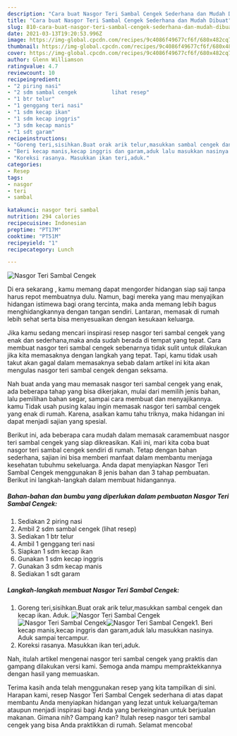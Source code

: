 ```yaml
---
description: "Cara buat Nasgor Teri Sambal Cengek Sederhana dan Mudah Dibuat"
title: "Cara buat Nasgor Teri Sambal Cengek Sederhana dan Mudah Dibuat"
slug: 810-cara-buat-nasgor-teri-sambal-cengek-sederhana-dan-mudah-dibuat
date: 2021-03-13T19:20:53.996Z
image: https://img-global.cpcdn.com/recipes/9c4086f49677cf6f/680x482cq70/nasgor-teri-sambal-cengek-foto-resep-utama.jpg
thumbnail: https://img-global.cpcdn.com/recipes/9c4086f49677cf6f/680x482cq70/nasgor-teri-sambal-cengek-foto-resep-utama.jpg
cover: https://img-global.cpcdn.com/recipes/9c4086f49677cf6f/680x482cq70/nasgor-teri-sambal-cengek-foto-resep-utama.jpg
author: Glenn Williamson
ratingvalue: 4.7
reviewcount: 10
recipeingredient:
- "2 piring nasi"
- "2 sdm sambal cengek           lihat resep"
- "1 btr telur"
- "1 genggang teri nasi"
- "1 sdm kecap ikan"
- "1 sdm kecap inggris"
- "3 sdm kecap manis"
- "1 sdt garam"
recipeinstructions:
- "Goreng teri,sisihkan.Buat orak arik telur,masukkan sambal cengek dan kecap ikan. Aduk."
- "Beri kecap manis,kecap inggris dan garam,aduk lalu masukkan nasinya. Aduk sampai tercampur."
- "Koreksi rasanya. Masukkan ikan teri,aduk."
categories:
- Resep
tags:
- nasgor
- teri
- sambal

katakunci: nasgor teri sambal 
nutrition: 294 calories
recipecuisine: Indonesian
preptime: "PT17M"
cooktime: "PT51M"
recipeyield: "1"
recipecategory: Lunch

---
```



![Nasgor Teri Sambal Cengek](https://img-global.cpcdn.com/recipes/9c4086f49677cf6f/680x482cq70/nasgor-teri-sambal-cengek-foto-resep-utama.jpg)

Di era  sekarang , kamu memang dapat mengorder hidangan siap saji tanpa harus repot membuatnya dulu. Namun, bagi mereka yang mau menyajikan hidangan istimewa bagi orang tercinta, maka anda memang lebih bagus menghidangkannya dengan tangan sendiri. Lantaran, memasak di rumah lebih sehat serta bisa menyesuaikan dengan kesukaan keluarga.

Jika kamu sedang mencari inspirasi resep nasgor teri sambal cengek yang enak dan sederhana,maka anda sudah berada di tempat yang tepat. Cara membuat nasgor teri sambal cengek  sebenarnya tidak sulit untuk dilakukan jika kita memasaknya dengan langkah yang tepat. Tapi, kamu tidak usah takut akan gagal dalam memasaknya 
sebab dalam artikel ini kita akan mengulas nasgor teri sambal cengek dengan seksama.  



Nah buat anda yang mau memasak nasgor teri sambal cengek yang enak, ada beberapa tahap yang bisa dikerjakan, mulai dari memilih jenis bahan, lalu pemilihan bahan segar, sampai cara membuat dan menyajikannya. kamu Tidak usah pusing kalau ingin memasak nasgor teri sambal cengek yang enak di rumah. Karena, asalkan kamu  tahu triknya, maka hidangan ini dapat menjadi sajian yang spesial.

Berikut ini, ada beberapa cara mudah dalam memasak caramembuat nasgor teri sambal cengek yang siap dikreasikan. Kali ini, mari kita coba buat nasgor teri sambal cengek sendiri di rumah. Tetap dengan bahan sederhana, sajian ini bisa memberi manfaat dalam membantu menjaga kesehatan tubuhmu sekeluarga. Anda dapat menyiapkan Nasgor Teri Sambal Cengek menggunakan 8 jenis bahan dan 3 tahap pembuatan. Berikut ini langkah-langkah dalam membuat hidangannya.

<!--inarticleads1-->

##### Bahan-bahan dan bumbu yang diperlukan dalam pembuatan Nasgor Teri Sambal Cengek:

1. Sediakan 2 piring nasi
1. Ambil 2 sdm sambal cengek           (lihat resep)
1. Sediakan 1 btr telur
1. Ambil 1 genggang teri nasi
1. Siapkan 1 sdm kecap ikan
1. Gunakan 1 sdm kecap inggris
1. Gunakan 3 sdm kecap manis
1. Sediakan 1 sdt garam




<!--inarticleads2-->

##### Langkah-langkah membuat Nasgor Teri Sambal Cengek:

1. Goreng teri,sisihkan.Buat orak arik telur,masukkan sambal cengek dan kecap ikan. Aduk.
<img src="https://img-global.cpcdn.com/steps/378a0e93215f6672/160x128cq70/nasgor-teri-sambal-cengek-langkah-memasak-1-foto.jpg" alt="Nasgor Teri Sambal Cengek"><img src="https://img-global.cpcdn.com/steps/eed7f8d63dc6ec0f/160x128cq70/nasgor-teri-sambal-cengek-langkah-memasak-1-foto.jpg" alt="Nasgor Teri Sambal Cengek"><img src="https://img-global.cpcdn.com/steps/ed60d68358a4fff0/160x128cq70/nasgor-teri-sambal-cengek-langkah-memasak-1-foto.jpg" alt="Nasgor Teri Sambal Cengek">1. Beri kecap manis,kecap inggris dan garam,aduk lalu masukkan nasinya. Aduk sampai tercampur.
1. Koreksi rasanya. Masukkan ikan teri,aduk.




Nah, itulah artikel mengenai  nasgor teri sambal cengek  yang praktis dan gampang dilakukan versi kami. Semoga anda mampu mempraktekkannya dengan hasil yang memuaskan. 

Terima kasih anda telah menggunakan resep yang kita tampilkan di sini. Harapan kami, resep  Nasgor Teri Sambal Cengek sederhana di atas dapat membantu Anda menyiapkan hidangan yang lezat untuk keluarga/teman ataupun menjadi inspirasi bagi Anda yang berkeinginan untuk berjualan makanan. Gimana nih? Gampang kan? Itulah resep nasgor teri sambal cengek yang bisa Anda praktikkan di rumah. Selamat mencoba!

